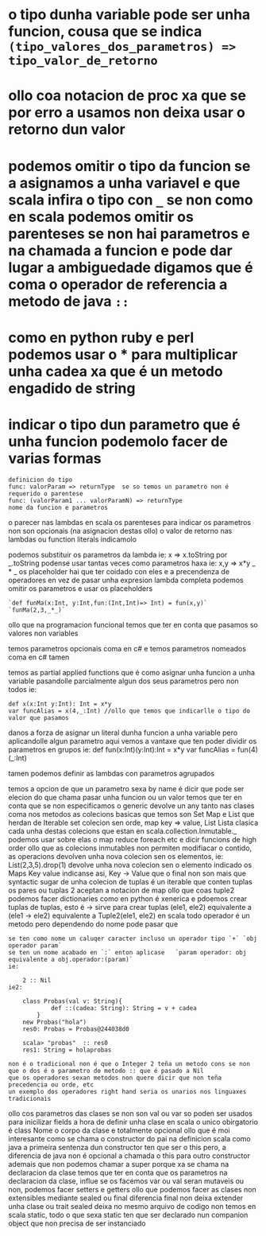 # o tipo dunha variable pode ser unha funcion, cousa que se indica `(tipo_valores_dos_parametros) => tipo_valor_de_retorno`
# ollo coa notacion de proc xa que se por erro a usamos non deixa usar o retorno dun valor
# podemos omitir o tipo da funcion se a asignamos a unha variavel e que scala infira o tipo con `_` se non como en scala podemos omitir os parenteses se non hai parametros e na chamada a funcion e pode dar lugar a ambiguedade digamos que é coma o operador de referencia a metodo de java `::`
# como en python ruby e perl podemos usar o * para multiplicar unha cadea xa que é un metodo engadido de string
# indicar o tipo dun parametro que é unha funcion podemolo facer de varias formas
	definicion do tipo
	func: valorParam => returnType  se so temos un parametro non é requerido o parentese
	func: (valorParam1 ... valorParamN) => returnType
	nome da funcion e parametros 
o parecer nas lambdas en scala os parenteses para indicar os parametros non son opcionais (na asignacion destas ollo)
o valor de retorno nas lambdas ou function literals indicamolo

podemos substituir os parametros da lambda ie: x => x.toString por _.toString podense usar tantas veces como parametros haxa ie: x,y => x*y _ * _
os placeholder hai que ter coidado con eles e a precendenza de operadores
en vez de pasar unha expresion lambda completa podemos omitir os parametros e usar os placeholders

	`def funMa(x:Int, y:Int,fun:(Int,Int)=> Int) = fun(x,y)`
	`funMa(2,3,_*_)`

ollo que na programacion funcional temos que ter en conta que pasamos so valores non variables

temos parametros opcionais coma en c# e temos parametros nomeados coma en c# tamen

temos as partial applied functions que é como asignar unha funcion a unha variable pasandolle parcialmente algun dos seus parametros pero non todos ie:

	def x(x:Int y:Int): Int = x*y
	var funcAlias = x(4,_:Int) //ollo que temos que indicarlle o tipo do valor que pasamos
danos a forza de asignar un literal dunha funcion a unha variable pero aplicandolle algun parametro
aqui vemos a vantaxe que ten poder dividir os parametros en grupos ie:
	def fun(x:Int)(y:Int):Int  = x*y
	var funcAlias = fun(4)(_:Int)

tamen podemos definir as lambdas con parametros agrupados

temos a opcion de que un parametro sexa by name é dicir que pode ser elecion do que chama pasar unha funcion ou un valor
temos que ter en conta que se non especificamos o generic devolve un any tanto nas clases coma nos metodos
as colecions basicas que temos son Set Map e List que herdan de Iterable
set colecion sen orde, map key => value, List Lista clasica
cada unha destas colecions que estan en scala.collection.Inmutable._ podemos usar sobre elas o map reduce foreach etc
e dicir funcions de high order ollo que as colecions inmutables non permiten modifiacar o contido, as operacions devolven unha nova colecion sen os elementos,
ie:
	List(2,3,5).drop(1) devolve unha nova colecion sen o elemento indicado
os Maps Key value indicanse asi, Key -> Value que o final non son mais que syntactic sugar de unha colecion de tuplas é un iterable que conten tuplas
os pares ou tuplas 2 aceptan a notacion de map ollo que coas tuple2 podemos facer dictionaries como en python é xenerica e pdoemos crear tuplas de tuplas,
esto é -> sirve para crear tuplas (ele1, ele2) equivalente a (ele1 -> ele2) equivalente a Tuple2(ele1, ele2)
en scala todo operador é un metodo pero dependendo do nome pode pasar que

	se ten como nome un caluqer caracter incluso un operador tipo `+` `obj operador param`
	se ten un nome acabado en `:` enton aplicase   `param operador: obj equivalente a obj.operador:(param)`
	ie:
	
		2 :: Nil
	ie2:
	
		class Probas(val v: String){
     			def ::(cadea: String): String = v + cadea
     		}
		new Probas("hola")
		res0: Probas = Probas@244038d0

		scala> "probas"  :: res0
		res1: String = holaprobas

	non é o tradicional non é que o Integer 2 teña un metodo cons se non que o dos é o parametro do metodo :: que é pasado a Nil
	que os operadores sexan metodos non quere dicir que non teña precedencia ou orde, etc
	un exemplo dos operadores right hand seria os unarios nos linguaxes tradicionais
ollo cos parametros das clases se non son val ou var so poden ser usados para
inicilizar fields
a hora de definir unha clase en scala o unico obirgatorio é class Nome
o corpo da clase e totalmente opcional
ollo que é moi interesante como se chama o constructor do pai na definicion
scala como java a primeira sentenza dun constructor ten que ser o this pero, a 
diferencia de java non é opcional a chamada o this para outro constructor
ademais que non podemos chamar a super porque xa se chama na declaracion da clase
temos que ter en conta que os parametros na declaracion da clase, influe se os
facemos var ou val seran mutaveis ou non, podemos facer setters e getters
ollo que podemos facer as clases non extensibles mediante sealed ou final
diferencia final non deixa extender unha clase ou trait
sealed deixa no mesmo arquivo de codigo
non temos en scala static, todo o que sexa static ten que ser declarado nun
companion object que non precisa de ser instanciado
